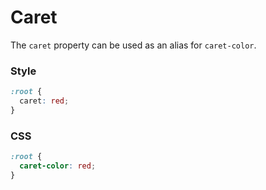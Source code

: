 # Caret

The `caret` property can be used as an alias for `caret-color`.

<!-- tabs:start -->

### **Style**

```css
:root {
  caret: red;
}
```

### **CSS**

```css
:root {
  caret-color: red;
}
```

<!-- tabs:end -->
